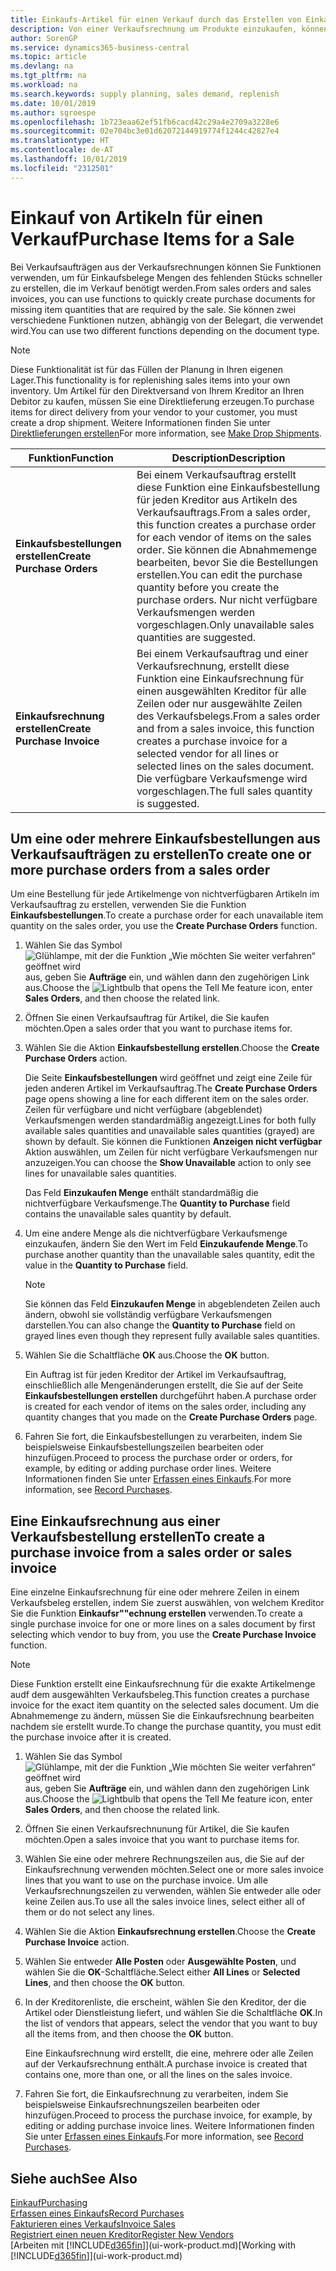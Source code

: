 ```yaml
---
title: Einkaufs-Artikel für einen Verkauf durch das Erstellen von Einkaufsrechnungen | Microsoft Docs
description: Von einer Verkaufsrechnung um Produkte einzukaufen, können Sie eine Einkaufsrechnung für einen Kreditor oder Lieferanten einen erstellen.
author: SorenGP
ms.service: dynamics365-business-central
ms.topic: article
ms.devlang: na
ms.tgt_pltfrm: na
ms.workload: na
ms.search.keywords: supply planning, sales demand, replenish
ms.date: 10/01/2019
ms.author: sgroespe
ms.openlocfilehash: 1b723eaa62ef51fb6cacd42c29a4e2709a3228e6
ms.sourcegitcommit: 02e704bc3e01d62072144919774f1244c42827e4
ms.translationtype: HT
ms.contentlocale: de-AT
ms.lasthandoff: 10/01/2019
ms.locfileid: "2312501"
---
```

# <a name="purchase-items-for-a-sale"></a><span data-ttu-id="525b4-103">Einkauf von Artikeln für einen Verkauf</span><span class="sxs-lookup"><span data-stu-id="525b4-103">Purchase Items for a Sale</span></span>
<span data-ttu-id="525b4-104">Bei Verkaufsaufträgen aus der Verkaufsrechnungen können Sie Funktionen verwenden, um für Einkaufsbelege Mengen des fehlenden Stücks schneller zu erstellen, die im Verkauf benötigt werden.</span><span class="sxs-lookup"><span data-stu-id="525b4-104">From sales orders and sales invoices, you can use functions to quickly create purchase documents for missing item quantities that are required by the sale.</span></span> <span data-ttu-id="525b4-105">Sie können zwei verschiedene Funktionen nutzen, abhängig von der Belegart, die verwendet wird.</span><span class="sxs-lookup"><span data-stu-id="525b4-105">You can use two different functions depending on the document type.</span></span>

> [!Note]
> <span data-ttu-id="525b4-106">Diese Funktionalität ist für das Füllen der Planung in Ihren eigenen Lager.</span><span class="sxs-lookup"><span data-stu-id="525b4-106">This functionality is for replenishing sales items into your own inventory.</span></span> <span data-ttu-id="525b4-107">Um Artikel für den Direktversand von Ihrem Kreditor an Ihren Debitor zu kaufen, müssen Sie eine Direktlieferung erzeugen.</span><span class="sxs-lookup"><span data-stu-id="525b4-107">To purchase items for direct delivery from your vendor to your customer, you must create a drop shipment.</span></span> <span data-ttu-id="525b4-108">Weitere Informationen finden Sie unter [Direktlieferungen erstellen](sales-how-drop-shipment.md)</span><span class="sxs-lookup"><span data-stu-id="525b4-108">For more information, see [Make Drop Shipments](sales-how-drop-shipment.md).</span></span>   

|<span data-ttu-id="525b4-109">Funktion</span><span class="sxs-lookup"><span data-stu-id="525b4-109">Function</span></span>|<span data-ttu-id="525b4-110">Description</span><span class="sxs-lookup"><span data-stu-id="525b4-110">Description</span></span>|
|--------|-----------|
|<span data-ttu-id="525b4-111">**Einkaufsbestellungen erstellen**</span><span class="sxs-lookup"><span data-stu-id="525b4-111">**Create Purchase Orders**</span></span>|<span data-ttu-id="525b4-112">Bei einem Verkaufsauftrag erstellt diese Funktion eine Einkaufsbestellung für jeden Kreditor aus Artikeln des Verkaufsauftrags.</span><span class="sxs-lookup"><span data-stu-id="525b4-112">From a sales order, this function creates a purchase order for each vendor of items on the sales order.</span></span> <span data-ttu-id="525b4-113">Sie können die Abnahmemenge bearbeiten, bevor Sie die Bestellungen erstellen.</span><span class="sxs-lookup"><span data-stu-id="525b4-113">You can edit the purchase quantity before you create the purchase orders.</span></span> <span data-ttu-id="525b4-114">Nur nicht verfügbare Verkaufsmengen werden vorgeschlagen.</span><span class="sxs-lookup"><span data-stu-id="525b4-114">Only unavailable sales quantities are suggested.</span></span>
|<span data-ttu-id="525b4-115">**Einkaufsrechnung erstellen**</span><span class="sxs-lookup"><span data-stu-id="525b4-115">**Create Purchase Invoice**</span></span>|<span data-ttu-id="525b4-116">Bei einem Verkaufsauftrag und einer Verkaufsrechnung, erstellt diese Funktion eine Einkaufsrechnung für einen ausgewählten Kreditor für alle Zeilen oder nur ausgewählte Zeilen des Verkaufsbelegs.</span><span class="sxs-lookup"><span data-stu-id="525b4-116">From a sales order and from a sales invoice, this function creates a purchase invoice for a selected vendor for all lines or selected lines on the sales document.</span></span> <span data-ttu-id="525b4-117">Die verfügbare Verkaufsmenge wird vorgeschlagen.</span><span class="sxs-lookup"><span data-stu-id="525b4-117">The full sales quantity is suggested.</span></span>|

## <a name="to-create-one-or-more-purchase-orders-from-a-sales-order"></a><span data-ttu-id="525b4-118">Um eine oder mehrere Einkaufsbestellungen aus Verkaufsaufträgen zu erstellen</span><span class="sxs-lookup"><span data-stu-id="525b4-118">To create one or more purchase orders from a sales order</span></span>
<span data-ttu-id="525b4-119">Um eine Bestellung für jede Artikelmenge von nichtverfügbaren Artikeln im Verkaufsauftrag zu erstellen, verwenden Sie die Funktion **Einkaufsbestellungen**.</span><span class="sxs-lookup"><span data-stu-id="525b4-119">To create a purchase order for each unavailable item quantity on the sales order, you use the **Create Purchase Orders** function.</span></span>

1. <span data-ttu-id="525b4-120">Wählen Sie das Symbol ![Glühlampe, mit der die Funktion „Wie möchten Sie weiter verfahren“ geöffnet wird](media/ui-search/search_small.png "Wie möchten Sie weiter verfahren?") aus, geben Sie **Aufträge** ein, und wählen dann den zugehörigen Link aus.</span><span class="sxs-lookup"><span data-stu-id="525b4-120">Choose the ![Lightbulb that opens the Tell Me feature](media/ui-search/search_small.png "Tell me what you want to do") icon, enter **Sales Orders**, and then choose the related link.</span></span>
2. <span data-ttu-id="525b4-121">Öffnen Sie einen Verkaufsauftrag für Artikel, die Sie kaufen möchten.</span><span class="sxs-lookup"><span data-stu-id="525b4-121">Open a sales order that you want to purchase items for.</span></span>
3. <span data-ttu-id="525b4-122">Wählen Sie die Aktion **Einkaufsbestellung erstellen**.</span><span class="sxs-lookup"><span data-stu-id="525b4-122">Choose the **Create Purchase Orders** action.</span></span>

    <span data-ttu-id="525b4-123">Die Seite **Einkaufsbestellungen** wird geöffnet und zeigt eine Zeile für jeden anderen Artikel im Verkaufsauftrag.</span><span class="sxs-lookup"><span data-stu-id="525b4-123">The **Create Purchase Orders** page opens showing a line for each different item on the sales order.</span></span> <span data-ttu-id="525b4-124">Zeilen für verfügbare und nicht verfügbare (abgeblendet) Verkaufsmengen werden standardmäßig angezeigt.</span><span class="sxs-lookup"><span data-stu-id="525b4-124">Lines for both fully available sales quantities and unavailable sales quantities (grayed) are shown by default.</span></span> <span data-ttu-id="525b4-125">Sie können die Funktionen **Anzeigen nicht verfügbar** Aktion auswählen, um Zeilen für nicht verfügbare Verkaufsmengen nur anzuzeigen.</span><span class="sxs-lookup"><span data-stu-id="525b4-125">You can choose the **Show Unavailable** action to only see lines for unavailable sales quantities.</span></span>

    <span data-ttu-id="525b4-126">Das Feld **Einzukaufen Menge** enthält standardmäßig die nichtverfügbare Verkaufsmenge.</span><span class="sxs-lookup"><span data-stu-id="525b4-126">The **Quantity to Purchase** field contains the unavailable sales quantity by default.</span></span>
4. <span data-ttu-id="525b4-127">Um eine andere Menge als die nichtverfügbare Verkaufsmenge einzukaufen, ändern Sie den Wert im Feld **Einzukaufende Menge**.</span><span class="sxs-lookup"><span data-stu-id="525b4-127">To purchase another quantity than the unavailable sales quantity, edit the value in the **Quantity to Purchase** field.</span></span>

    > [!NOTE]  
    >   <span data-ttu-id="525b4-128">Sie können das Feld **Einzukaufen Menge** in abgeblendeten Zeilen auch ändern, obwohl sie vollständig verfügbare Verkaufsmengen darstellen.</span><span class="sxs-lookup"><span data-stu-id="525b4-128">You can also change the **Quantity to Purchase** field on grayed lines even though they represent fully available sales quantities.</span></span>
5. <span data-ttu-id="525b4-129">Wählen Sie die Schaltfläche **OK** aus.</span><span class="sxs-lookup"><span data-stu-id="525b4-129">Choose the **OK** button.</span></span>

    <span data-ttu-id="525b4-130">Ein Auftrag ist für jeden Kreditor der Artikel im Verkaufsauftrag, einschließlich alle Mengenänderungen erstellt, die Sie auf der Seite **Einkaufsbestellungen erstellen** durchgeführt haben.</span><span class="sxs-lookup"><span data-stu-id="525b4-130">A purchase order is created for each vendor of items on the sales order, including any quantity changes that you made on the **Create Purchase Orders** page.</span></span>
7. <span data-ttu-id="525b4-131">Fahren Sie fort, die Einkaufsbestellungen zu verarbeiten, indem Sie beispielsweise Einkaufsbestellungszeilen bearbeiten oder hinzufügen.</span><span class="sxs-lookup"><span data-stu-id="525b4-131">Proceed to process the purchase order or orders, for example, by editing or adding purchase order lines.</span></span> <span data-ttu-id="525b4-132">Weitere Informationen finden Sie unter [Erfassen eines Einkaufs](purchasing-how-record-purchases.md).</span><span class="sxs-lookup"><span data-stu-id="525b4-132">For more information, see [Record Purchases](purchasing-how-record-purchases.md).</span></span>


## <a name="to-create-a-purchase-invoice-from-a-sales-order-or-sales-invoice"></a><span data-ttu-id="525b4-133">Eine Einkaufsrechnung aus einer Verkaufsbestellung erstellen</span><span class="sxs-lookup"><span data-stu-id="525b4-133">To create a purchase invoice from a sales order or sales invoice</span></span>
<span data-ttu-id="525b4-134">Eine einzelne Einkaufsrechnung für eine oder mehrere Zeilen in einem Verkaufsbeleg erstellen, indem Sie zuerst auswählen, von welchem Kreditor Sie die Funktion **Einkaufsr""echnung erstellen** verwenden.</span><span class="sxs-lookup"><span data-stu-id="525b4-134">To create a single purchase invoice for one or more lines on a sales document by first selecting which vendor to buy from, you use the **Create Purchase Invoice** function.</span></span>

> [!NOTE]  
>   <span data-ttu-id="525b4-135">Diese Funktion erstellt eine Einkaufsrechnung für die exakte Artikelmenge audf dem ausgewählten Verkaufsbeleg.</span><span class="sxs-lookup"><span data-stu-id="525b4-135">This function creates a purchase invoice for the exact item quantity on the selected sales document.</span></span> <span data-ttu-id="525b4-136">Um die Abnahmemenge zu ändern, müssen Sie die Einkaufsrechnung bearbeiten nachdem sie erstellt wurde.</span><span class="sxs-lookup"><span data-stu-id="525b4-136">To change the purchase quantity, you must edit the purchase invoice after it is created.</span></span>  

1. <span data-ttu-id="525b4-137">Wählen Sie das Symbol ![Glühlampe, mit der die Funktion „Wie möchten Sie weiter verfahren“ geöffnet wird](media/ui-search/search_small.png "Wie möchten Sie weiter verfahren?") aus, geben Sie **Aufträge** ein, und wählen dann den zugehörigen Link aus.</span><span class="sxs-lookup"><span data-stu-id="525b4-137">Choose the ![Lightbulb that opens the Tell Me feature](media/ui-search/search_small.png "Tell me what you want to do") icon, enter **Sales Orders**, and then choose the related link.</span></span>
2. <span data-ttu-id="525b4-138">Öffnen Sie einen Verkaufsrechnunung für Artikel, die Sie kaufen möchten.</span><span class="sxs-lookup"><span data-stu-id="525b4-138">Open a sales invoice that you want to purchase items for.</span></span>
3. <span data-ttu-id="525b4-139">Wählen Sie eine oder mehrere Rechnungszeilen aus, die Sie auf der Einkaufsrechnung verwenden möchten.</span><span class="sxs-lookup"><span data-stu-id="525b4-139">Select one or more sales invoice lines that you want to use on the purchase invoice.</span></span> <span data-ttu-id="525b4-140">Um alle Verkaufsrechnungszeilen zu verwenden, wählen Sie entweder alle oder keine Zeilen aus.</span><span class="sxs-lookup"><span data-stu-id="525b4-140">To use all the sales invoice lines, select either all of them or do not select any lines.</span></span>
4. <span data-ttu-id="525b4-141">Wählen Sie die Aktion **Einkaufsrechnung erstellen**.</span><span class="sxs-lookup"><span data-stu-id="525b4-141">Choose the **Create Purchase Invoice** action.</span></span>
5. <span data-ttu-id="525b4-142">Wählen Sie entweder **Alle Posten** oder **Ausgewählte Posten**, und wählen Sie die **OK**-Schaltfläche.</span><span class="sxs-lookup"><span data-stu-id="525b4-142">Select either **All Lines** or **Selected Lines**, and then choose the **OK** button.</span></span>  
6. <span data-ttu-id="525b4-143">In der Kreditorenliste, die erscheint, wählen Sie den Kreditor, der die Artikel oder Dienstleistung liefert, und wählen Sie die Schaltfläche **OK**.</span><span class="sxs-lookup"><span data-stu-id="525b4-143">In the list of vendors that appears, select the vendor that you want to buy all the items from, and then choose the **OK** button.</span></span>

    <span data-ttu-id="525b4-144">Eine Einkaufsrechnung wird erstellt, die eine, mehrere oder alle Zeilen auf der Verkaufsrechnung enthält.</span><span class="sxs-lookup"><span data-stu-id="525b4-144">A purchase invoice is created that contains one, more than one, or all the lines on the sales invoice.</span></span>
7. <span data-ttu-id="525b4-145">Fahren Sie fort, die Einkaufsrechnung zu verarbeiten, indem Sie beispielsweise Einkaufsrechnungszeilen bearbeiten oder hinzufügen.</span><span class="sxs-lookup"><span data-stu-id="525b4-145">Proceed to process the purchase invoice, for example, by editing or adding purchase invoice lines.</span></span> <span data-ttu-id="525b4-146">Weitere Informationen finden Sie unter [Erfassen eines Einkaufs](purchasing-how-record-purchases.md).</span><span class="sxs-lookup"><span data-stu-id="525b4-146">For more information, see [Record Purchases](purchasing-how-record-purchases.md).</span></span>

## <a name="see-also"></a><span data-ttu-id="525b4-147">Siehe auch</span><span class="sxs-lookup"><span data-stu-id="525b4-147">See Also</span></span>
[<span data-ttu-id="525b4-148">Einkauf</span><span class="sxs-lookup"><span data-stu-id="525b4-148">Purchasing</span></span>](purchasing-manage-purchasing.md)  
[<span data-ttu-id="525b4-149">Erfassen eines Einkaufs</span><span class="sxs-lookup"><span data-stu-id="525b4-149">Record Purchases</span></span>](purchasing-how-record-purchases.md)  
[<span data-ttu-id="525b4-150">Fakturieren eines Verkaufs</span><span class="sxs-lookup"><span data-stu-id="525b4-150">Invoice Sales</span></span>](sales-how-invoice-sales.md)  
[<span data-ttu-id="525b4-151">Registriert einen neuen Kreditor</span><span class="sxs-lookup"><span data-stu-id="525b4-151">Register New Vendors</span></span>](purchasing-how-register-new-vendors.md)  
<span data-ttu-id="525b4-152">[Arbeiten mit [!INCLUDE[d365fin](includes/d365fin_md.md)]](ui-work-product.md)</span><span class="sxs-lookup"><span data-stu-id="525b4-152">[Working with [!INCLUDE[d365fin](includes/d365fin_md.md)]](ui-work-product.md)</span></span>
